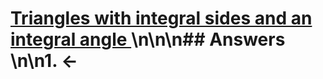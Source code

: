 # [Triangles with integral sides and an integral angle ](https://projecteuler.net/problem=279) \n\n\n## Answers \n\n1. &larr;
